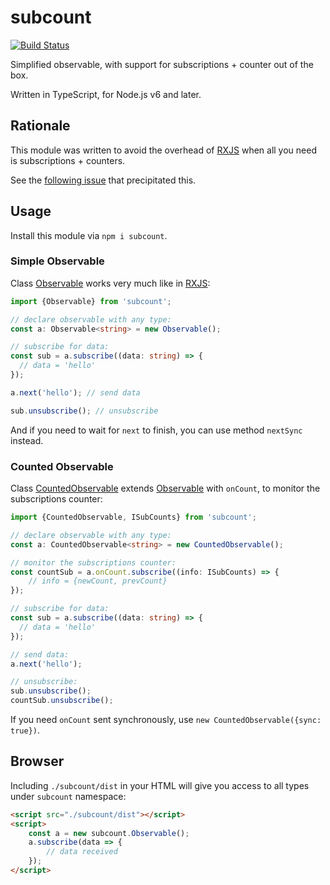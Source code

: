 # subcount

[![Build Status](https://travis-ci.org/vitaly-t/subcount.svg?branch=master)](https://travis-ci.org/vitaly-t/subcount)

Simplified observable, with support for subscriptions + counter out of the box. 

Written in TypeScript, for Node.js v6 and later.

## Rationale

This module was written to avoid the overhead of [RXJS] when all you need is subscriptions + counters.

See the [following issue](https://stackoverflow.com/questions/56195932/how-to-monitor-number-of-rxjs-subscriptions) that precipitated this.

## Usage

Install this module via `npm i subcount`.

### Simple Observable

Class [Observable] works very much like in [RXJS]: 

```ts
import {Observable} from 'subcount';

// declare observable with any type:
const a: Observable<string> = new Observable();

// subscribe for data:
const sub = a.subscribe((data: string) => {
  // data = 'hello'
});

a.next('hello'); // send data

sub.unsubscribe(); // unsubscribe
```

And if you need to wait for `next` to finish, you can use method `nextSync` instead.

### Counted Observable

Class [CountedObservable] extends [Observable] with `onCount`, to monitor the subscriptions counter:

```ts
import {CountedObservable, ISubCounts} from 'subcount';

// declare observable with any type:
const a: CountedObservable<string> = new CountedObservable();

// monitor the subscriptions counter:
const countSub = a.onCount.subscribe((info: ISubCounts) => {
    // info = {newCount, prevCount} 
});

// subscribe for data:
const sub = a.subscribe((data: string) => {
  // data = 'hello'
});

// send data:
a.next('hello');

// unsubscribe:
sub.unsubscribe();
countSub.unsubscribe();
```

If you need `onCount` sent synchronously, use `new CountedObservable({sync: true})`. 

## Browser

Including `./subcount/dist` in your HTML will give you access to all types under `subcount` namespace:

```html
<script src="./subcount/dist"></script>
<script>
    const a = new subcount.Observable();
    a.subscribe(data => {
        // data received
    });
</script>
``` 

[RXJS]:https://github.com/reactivex/rxjs
[Observable]:https://github.com/vitaly-t/subcount/blob/master/src/observable.ts
[CountedObservable]:https://github.com/vitaly-t/subcount/blob/master/src/counts.ts
